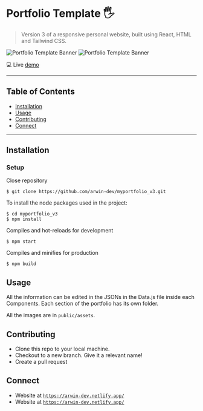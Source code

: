 # Portfolio Template 🖐
> Version 3 of a responsive personal website, built using React, HTML and Tailwind CSS.

![Portfolio Template Banner](public/assets/template.png)
![Portfolio Template Banner](public/assets/readme/banner.png)

💻  Live [demo](https://arwin-dev.netlify.app/)

---

## Table of Contents

- [Installation](#installation)
- [Usage](#usage)
- [Contributing](#contributing)
- [Connect](#connect)

---

## Installation

### Setup 

Close repository

```shell
$ git clone https://github.com/arwin-dev/myportfolio_v3.git
```

To install the node packages used in the project:

```shell
$ cd myportfolio_v3
$ npm install
```

Compiles and hot-reloads for development

```shell
$ npm start
```

Compiles and minifies for production
```shell
$ npm build
```

## Usage

All the information can be edited in the JSONs in the Data.js file inside each Components. Each section of the portfolio has its own folder.

All the images are in `public/assets`.

## Contributing 

- Clone this repo to your local machine.
- Checkout to a new branch. Give it a relevant name!
- Create a pull request

## Connect

- Website at <a href="https://arwin-dev.netlify.app/" target="_blank">`https://arwin-dev.netlify.app/`</a>
- Website at <a href="https://arwin-dev.netlify.app/" target="_blank">`https://arwin-dev.netlify.app/`</a>
